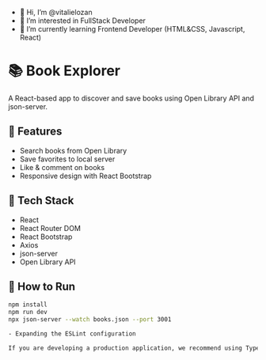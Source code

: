 - 👋 Hi, I’m @vitalielozan
- 👀 I’m interested in FullStack Developer
- 🌱 I’m currently learning Frontend Developer (HTML&CSS, Javascript, React)

# 📚 Book Explorer

A React-based app to discover and save books using Open Library API and json-server.

## 🚀 Features

- Search books from Open Library
- Save favorites to local server
- Like & comment on books
- Responsive design with React Bootstrap

## 🧰 Tech Stack

- React
- React Router DOM
- React Bootstrap
- Axios
- json-server
- Open Library API

## 🔧 How to Run

```bash
npm install
npm run dev
npx json-server --watch books.json --port 3001

- Expanding the ESLint configuration

If you are developing a production application, we recommend using TypeScript with type-aware lint rules enabled. Check out the [TS template](https://github.com/vitejs/vite/tree/main/packages/create-vite/template-react-ts) for information on how to integrate TypeScript and [`typescript-eslint`](https://typescript-eslint.io) in your project.
```
